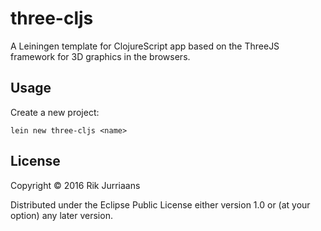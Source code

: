 # three-cljs

A Leiningen template for ClojureScript app based on the ThreeJS framework for 3D graphics in the browsers.

## Usage

Create a new project:

```
lein new three-cljs <name>
```

## License

Copyright © 2016 Rik Jurriaans

Distributed under the Eclipse Public License either version 1.0 or (at
your option) any later version.
